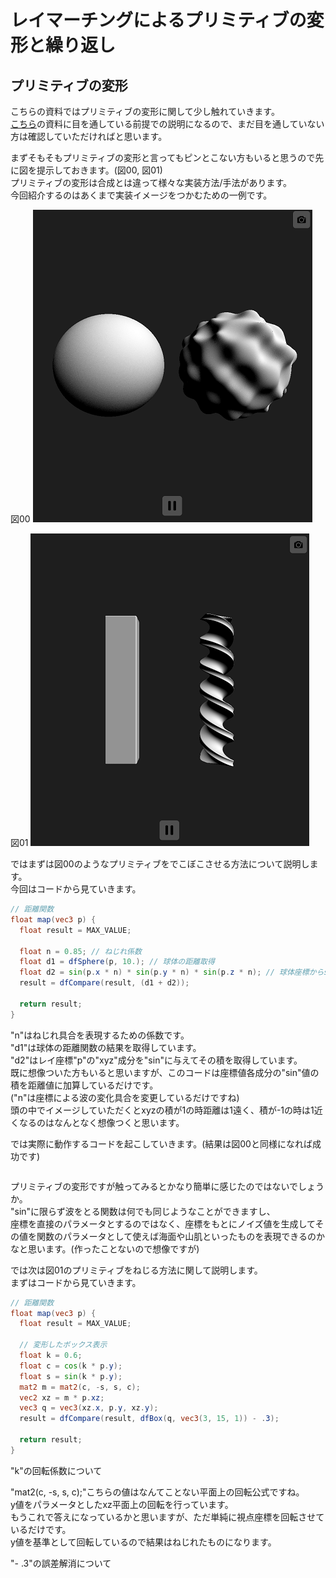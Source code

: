 
# レイマーチングによるプリミティブの変形と繰り返し  

## プリミティブの変形  

  こちらの資料ではプリミティブの変形に関して少し触れていきます。  
  [こちら](../00_Primitive/README.md)の資料に目を通している前提での説明になるので、まだ目を通していない方は確認していただければと思います。  

  まずそもそもプリミティブの変形と言ってもピンとこない方もいると思うので先に図を提示しておきます。(図00, 図01)  
  プリミティブの変形は合成とは違って様々な実装方法/手法があります。  
  今回紹介するのはあくまで実装イメージをつかむための一例です。  

  図00
  ![図00](pic00.png)  

  図01
  ![図01](pic01.png)  
  
  ではまずは図00のようなプリミティブをでこぼこさせる方法について説明します。  
  今回はコードから見ていきます。  

  ```glsl
  // 距離関数
  float map(vec3 p) {
    float result = MAX_VALUE;  

    float n = 0.85; // ねじれ係数
    float d1 = dfSphere(p, 10.); // 球体の距離取得
    float d2 = sin(p.x * n) * sin(p.y * n) * sin(p.z * n); // 球体座標からsin値の積を取得
    result = dfCompare(result, (d1 + d2));  

    return result;
  }
  ```

  "n"はねじれ具合を表現するための係数です。  
  "d1"は球体の距離関数の結果を取得しています。  
  "d2"はレイ座標"p"の"xyz"成分を"sin"に与えてその積を取得しています。  
  既に想像ついた方もいると思いますが、このコードは座標値各成分の"sin"値の積を距離値に加算しているだけです。  
  ("n"は座標による波の変化具合を変更しているだけですね)  
  頭の中でイメージしていただくとxyzの積が1の時距離は1遠く、積が-1の時は1近くなるのはなんとなく想像つくと思います。  

  では実際に動作するコードを起こしていきます。(結果は図00と同様になれば成功です)  

  ```glsl

  ```  

  プリミティブの変形ですが触ってみるとかなり簡単に感じたのではないでしょうか。  
  "sin"に限らず波をとる関数は何でも同じようなことができますし、  
  座標を直接のパラメータとするのではなく、座標をもとにノイズ値を生成してその値を関数のパラメータとして使えば海面や山肌といったものを表現できるのかなと思います。(作ったことないので想像ですが)  

  では次は図01のプリミティブをねじる方法に関して説明します。  
  まずはコードから見ていきます。  

  ```glsl
  // 距離関数
  float map(vec3 p) {
    float result = MAX_VALUE;  

    // 変形したボックス表示
    float k = 0.6;
    float c = cos(k * p.y);
    float s = sin(k * p.y);
    mat2 m = mat2(c, -s, s, c);
    vec2 xz = m * p.xz;
    vec3 q = vec3(xz.x, p.y, xz.y);
    result = dfCompare(result, dfBox(q, vec3(3, 15, 1)) - .3);

    return result;
  }
  ```
  
  "k"の回転係数について

  "mat2(c, -s, s, c);"こちらの値はなんてことない平面上の回転公式ですね。  
  y値をパラメータとしたxz平面上の回転を行っています。  
  もうこれで答えになっているかと思いますが、ただ単純に視点座標を回転させているだけです。  
  y値を基準として回転しているので結果はねじれたものになります。  

  "- .3"の誤差解消について

  ```glsl
  ```
